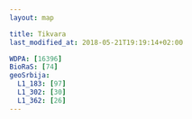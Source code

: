 ```yaml
---
layout: map

title: Tikvara
last_modified_at: 2018-05-21T19:19:14+02:00

WDPA: [16396]
BioRaS: [74]
geoSrbija:
  L1_183: [97]
  L1_302: [30]
  L1_362: [26]
---
```

